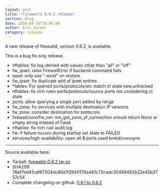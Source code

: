 ```yaml
---
layout: post
title: "firewalld 0.6.2 release"
section: Blog
date: 2018-09-19T16:00:00
author: Eric Garver
category: release
---
```


A new release of firewalld, version 0.6.2, is available.

This is a bug fix only release.

- nftables: fix log-denied with values other than "all" or "off"
- fw\_ipset: raise FirewallError if backend command fails
- ipset: only use "-exist" on restore
- fw\_ipset: fix duplicate add of ipset entries
- *tables: For opened ports/protocols/etc match ct state new,untracked
- nftables: fix rich rules ports/protocols/source ports not considering ct state
- ports: allow querying a single port added by range
- fw\_zone: fix services with multiple destination IP versions
- fw\_zone: consider destination for protocols
- firewall/core/fw\_nm: nm\_get\_zone\_of\_connection should return None or empty string instead of False
- nftables: fix rich rule audit log
- fw: if failure occurs during startup set state to FAILED
- services/high-availability: open all 8 ports used knetd/corosync

-----

Source available here:

 * Tarball: [firewalld-0.6.2.tar.gz](https://github.com/firewalld/firewalld/archive/v0.6.2.tar.gz)
 * SHA256: 76ef7ed41caf67204dc80e1f2640176a481c72cadc30488492b22e45b3757c54
 * Complete changelog on github: [0.6.1 to 0.6.2](https://github.com/firewalld/firewalld/compare/v0.6.1...v0.6.2)

